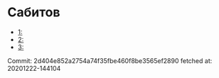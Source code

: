 # Сабитов
- [1: ](1.md)
- [2: ](2.md)
- [3: ](3.md)

Commit: 2d404e852a2754a74f35fbe460f8be3565ef2890
 fetched at: 20201222-144104
